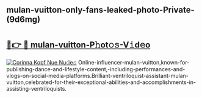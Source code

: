 ## mulan-vuitton-only-fans​-leaked-photo​-Private-(9d6mg)


# <h2><a href="https://mediaupload.pro?title=mulan-vuitton&ref=git">🔗👉 🔴 mulan-vuitton-P𝚑ot𝚘𝚜-V𝚒d𝚎o</a></h2>

[![Corinna Kopf Nue Nu𝚍e𝚜](https://i.imgur.com/0qMVB7G.gif)](https://mediaupload.pro?title=mulan-vuitton&ref=git)
Online-influencer-mulan-vuitton,known-for-publishing-dance-and-lifestyle-content,-including-performances-and-vlogs-on-social-media-platforms.Brilliant-ventriloquist-assistant-mulan-vuitton,celebrated-for-their-exceptional-abilities-and-accomplishments-in-assisting-ventriloquists.  